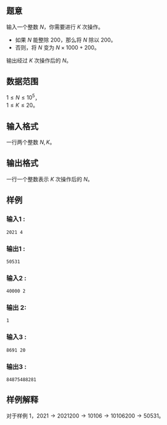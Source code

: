 ## 题意

输入一个整数 $N$，你需要进行 $K$ 次操作。          
- 如果 $N$ 能整除 $200$，那么将 $N$ 除以 $200$。     
- 否则，将 $N$ 变为 $N\times 1000+200$。      

输出经过 $K$ 次操作后的 $N$。     

## 数据范围

$1\le N\le 10^5$，        
$1\le K\le 20$。

## 输入格式

一行两个整数 $N,K$。

## 输出格式

一行一个整数表示 $K$ 次操作后的 $N$。

## 样例 

### 输入1 :
```
2021 4
```   

### 输出1 :
```
50531
```  

### 输入2 :
```
40000 2
``` 

### 输出 2:
```
1
```

### 输入3 :
```
8691 20
```

### 输出3 :
```
84875488281
```

## 样例解释

对于样例 1，$2021\to 2021200 \to 10106 \to 10106200 \to 50531$。
